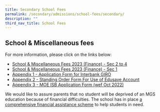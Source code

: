 ```yaml
---
title: Secondary School Fees
permalink: /secondary/admissions/school-fees/secondary/
description: ""
third_nav_title: School Fees
---
```

## School & Miscellaneous fees

For more information, please click on the links below:  

*   [School & Miscellaneous Fees 2023 (Finance) - Sec 2 to 4](https://drive.google.com/file/d/1YfK57CZCv4T6KyfWgJXnvRmYuE8Qn60F/view?usp=share_link)
*   [School & Miscellaneous Fees 2023 (Finance) - Sec 1](https://drive.google.com/file/d/1VB_v9cP1DumOHt4jZCegugDFELDf_MMV/view?usp=share_link)
*   [Appendix 1 - Application Form for Interbank GIRO](https://drive.google.com/file/d/1-NA2hyQirvFf_r-02vIokoCPg-9vDVdD/view?usp=share_link)
*   [Appendix 2 - Standing Order Form For Use of Edusave Account](https://drive.google.com/file/d/10xnL6VDRme6GsavwVdLPlD3rzVgJDWAI/view?usp=share_link)
*   [Appendix 3 - MOE ISB Application Form (wef Oct 2022)](https://drive.google.com/file/d/1lx38lkPmHDvrH9u54KE_w7rOS-OeDGMe/view?usp=share_link)

  

We would like to assure parents that no student will be deprived of an MGS education because of financial difficulties. The school has in place [a comprehensive financial assistance scheme](https://www.mgs.moe.edu.sg/secondary/admissions/financial-assistance-n-scholarships) to help students in need.